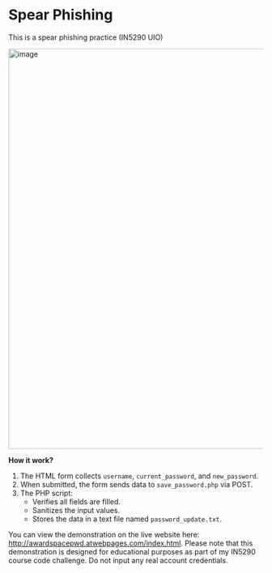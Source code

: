 # Spear Phishing

This is a spear phishing practice (IN5290 UIO)

<img width="791" alt="image" src="https://github.com/user-attachments/assets/5aacb5a0-fb29-4445-93cd-131e22ea3eef">

**How it work?**

1.	The HTML form collects `username`, `current_password`, and `new_password`.
2.	When submitted, the form sends data to `save_password.php` via POST.
3.	The PHP script:
    - Verifies all fields are filled.
    - Sanitizes the input values.
    - Stores the data in a text file named `password_update.txt`.

You can view the demonstration on the live website here: http://awardspacepwd.atwebpages.com/index.html. Please note that this demonstration is designed for educational purposes as part of my IN5290 course code challenge. Do not input any real account credentials.


